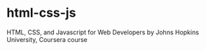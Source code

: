 # html-css-js
HTML, CSS, and Javascript for Web Developers by Johns Hopkins University, Coursera course
